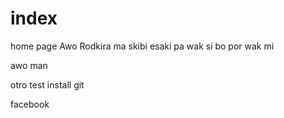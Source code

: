 # index
home page 
Awo Rodkira 
ma skibi esaki pa wak si bo por wak mi 

awo man

otro test install git 

facebook
